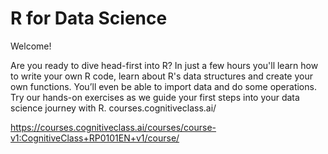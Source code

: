 # R for Data Science

Welcome!

Are you ready to dive head-first into R? In just a few hours you'll learn how to write your own R code, learn about R's data structures and create your own functions. You’ll even be able to import data and do some operations. Try our hands-on exercises as we guide your first steps into your data science journey with R.
courses.cognitiveclass.ai/


https://courses.cognitiveclass.ai/courses/course-v1:CognitiveClass+RP0101EN+v1/course/
